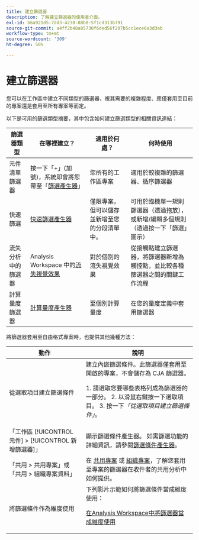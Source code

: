 ```yaml
---
title: 建立篩選器
description: 了解建立篩選器的使用者介面。
exl-id: b6a921d5-7dd3-4230-88b8-5f1cd313b791
source-git-commit: a4ff2b48a85730f6ded56f207b5cc1ece6a3d3ab
workflow-type: tm+mt
source-wordcount: '309'
ht-degree: 56%

---
```


# 建立篩選器

您可以在工作區中建立不同類型的篩選器，視其需要的複雜程度、應僅套用至目前的專案還是套用至所有專案等而定。

以下是可用的篩選類型摘要，其中包含如何建立篩選類型的相關資訊連結：

| 篩選器類型 | 在哪裡建立？ | 適用於何處？ | 何時使用 |
| --- | --- | --- | --- |
| 元件清單篩選器 | 按一下「+」(加號)，系統即會將您帶至「[篩選產生器](/help/components/filters/filter-builder.md)」 | 您所有的工作區專案 | 適用於較複雜的篩選器、循序篩選器 |
| 快速篩選 | [快速篩選產生器](/help/components/filters/quick-filters.md) | 僅限專案，但可以儲存並新增至您的分段清單中。 | 可用於臨機單一規則篩選器（透過拖放），或新增/編輯多個規則（透過按一下「篩選」圖示） |
| 流失分析中的篩選器 | Analysis Workspace 中的[流失視覺效果](/help/analysis-workspace/visualizations/fallout/compare-segments-fallout.md) | 對於個別的流失視覺效果 | 從接觸點建立篩選器，將篩選器新增為觸控點，並比較各種篩選器之間的關鍵工作流程 |
| 計算量度篩選器 | [計算量度產生器](/help/components/calc-metrics/cm-workflow/metrics-with-segments.md) | 至個別計算量度 | 在您的量度定義中套用篩選器 |

將篩選器套用至自由格式專案時，也提供其他幾種方法：

| 動作 | 說明 |
| --- | --- |
| 從選取項目建立篩選條件 | 建立內嵌篩選條件。此篩選器僅套用至開啟的專案，不會儲存為 CJA 篩選器。<p> 1. 請選取您要哪些表格列成為篩選器的一部分。  2. 以滑鼠右鍵按一下選取項目。  3. 按一下&#x200B;*「從選取項目建立篩選條件」*。 |
| 「工作區 [!UICONTROL 元件] > [!UICONTROL 新增篩選器]」 | 顯示篩選條件產生器。 如需篩選功能的詳細資訊，請參閱[篩選條件產生器](/help/components/filters/filter-builder.md)。 |
| 「共用 > 共用專案」或「共用 > 組織專案資料」 | 在 [共用專案](/help/analysis-workspace/curate-share/share-projects.md) 或 [組織專案](/help/analysis-workspace/curate-share/curate.md)，了解您套用至專案的篩選器在收件者的共用分析中如何提供。 |
| 將篩選條件作為維度使用 | 下列影片示範如何將篩選條件當成維度使用：  <p>[在Analysis Workspace中將篩選器當成維度使用](https://experienceleague.adobe.com/docs/customer-journey-analytics-learn/tutorials/components/filters/use-filters-as-dimensions.html)</p> |
